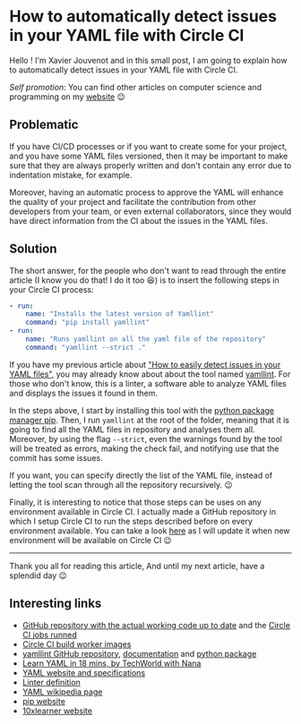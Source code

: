 # How to automatically detect issues in your YAML file with Circle CI

Hello ! I'm Xavier Jouvenot and in this small post, I am going to explain how to automatically detect issues in your YAML file with Circle CI.

_Self promotion_: You can find other articles on computer science and programming on my [website](www.10xlearner.com) 😉

## Problematic

If you have CI/CD processes or if you want to create some for your project, and you have some YAML files versioned, then it may be important to make sure that they are always properly written and don't contain any error due to indentation mistake, for example.

Moreover, having an automatic process to approve the YAML will enhance the quality of your project and facilitate the contribution from other developers from your team, or even external collaborators, since they would have direct information from the CI about the issues in the YAML files.

## Solution

The short answer, for the people who don't want to read through the entire article (I know you do that! I do it too 😆) is to insert the following steps in your Circle CI process:

```yml
- run:
    name: "Installs the latest version of Yamllint"
    command: "pip install yamllint"
- run:
    name: "Runs yamllint on all the yaml file of the repository"
    command: "yamllint --strict ."
```

If you have my previous article about ["How to easily detect issues in your YAML files"](https://10xlearner.com/2022/02/02/how-to-easily-detect-issues-in-your-yaml-files), you may already know about about the tool named [yamllint](https://github.com/adrienverge/yamllint). For those who don't know, this is a linter, a software able to analyze YAML files and displays the issues it found in them.

In the steps above, I start by installing this tool with the [python package manager pip](https://pypi.org/project/pip/). Then, I run `yamllint` at the root of the folder, meaning that it is going to find all the YAML files in repository and analyses them all. Moreover, by using the flag `--strict`, even the warnings found by the tool will be treated as errors, making the check fail, and notifying use that the commit has some issues.

If you want, you can specify directly the list of the YAML file, instead of letting the tool scan through all the repository recursively. 😉

Finally, it is interesting to notice that those steps can be uses on any environment available in Circle CI.
I actually made a GitHub repository in which I setup Circle CI to run the steps described before on every environment available. You can take a look [here](https://github.com/Xav83/tutorials/blob/main/.circleci/config.yml#L24) as I will update it when new environment will be available on Circle CI 😉

--------------

Thank you all for reading this article,
And until my next article, have a splendid day 😉

## Interesting links

- [GitHub repository with the actual working code up to date](https://github.com/Xav83/tutorials) and the [Circle CI jobs runned](https://app.circleci.com/pipelines/github/Xav83/tutorials?branch=yamllint&filter=all)
- [Circle CI build worker images](https://circleci.com/docs/2.0/circleci-images/#circleci-base-image)
- [yamllint GitHub repository](https://github.com/adrienverge/yamllint), [documentation](https://yamllint.readthedocs.io/en/stable/) and [python package](https://pypi.org/project/yamllint/)
- [Learn YAML in 18 mins, by TechWorld with Nana](https://youtu.be/1uFVr15xDGg)
- [YAML website and specifications](https://yaml.org/)
- [Linter definition](https://en.wikipedia.org/wiki/Lint_(software))
- [YAML wikipedia page](https://en.wikipedia.org/wiki/YAML)
- [pip website](https://pypi.org/project/pip/)
- [10xlearner website](www.10xlearner.com)
